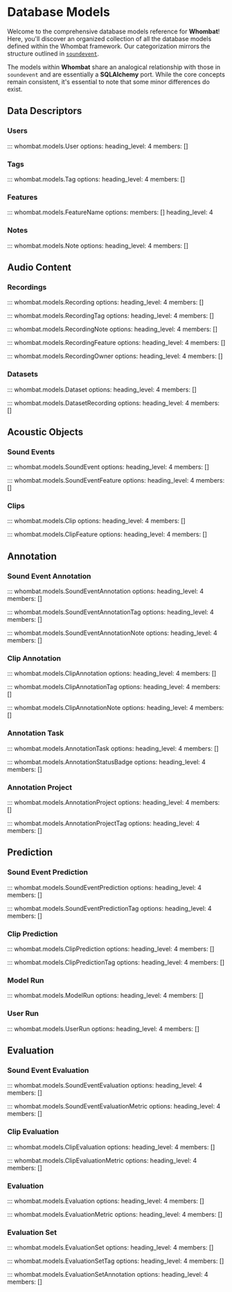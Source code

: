# Database Models

Welcome to the comprehensive database models reference for **Whombat**! Here, you'll
discover an organized collection of all the database models defined within the
Whombat framework. Our categorization mirrors the structure outlined in
[`soundevent`](https://mbsantiago.github.io/soundevent/data_schemas/).

The models within **Whombat** share an analogical relationship with those in
`soundevent` and are essentially a **SQLAlchemy** port. While the core concepts remain
consistent, it's essential to note that some minor differences do exist.

## Data Descriptors

### Users

::: whombat.models.User
    options:
        heading_level: 4
        members: []

### Tags

::: whombat.models.Tag
    options:
        heading_level: 4
        members: []

### Features

::: whombat.models.FeatureName
    options:
        members: []
        heading_level: 4

### Notes

::: whombat.models.Note
    options:
        heading_level: 4
        members: []

## Audio Content

### Recordings

::: whombat.models.Recording
    options:
        heading_level: 4
        members: []

::: whombat.models.RecordingTag
    options:
        heading_level: 4
        members: []

::: whombat.models.RecordingNote
    options:
        heading_level: 4
        members: []

::: whombat.models.RecordingFeature
    options:
        heading_level: 4
        members: []

::: whombat.models.RecordingOwner
    options:
        heading_level: 4
        members: []

### Datasets

::: whombat.models.Dataset
    options:
        heading_level: 4
        members: []

::: whombat.models.DatasetRecording
    options:
        heading_level: 4
        members: []

## Acoustic Objects

### Sound Events

::: whombat.models.SoundEvent
    options:
        heading_level: 4
        members: []

::: whombat.models.SoundEventFeature
    options:
        heading_level: 4
        members: []

### Clips

::: whombat.models.Clip
    options:
        heading_level: 4
        members: []

::: whombat.models.ClipFeature
    options:
        heading_level: 4
        members: []

## Annotation

### Sound Event Annotation

::: whombat.models.SoundEventAnnotation
    options:
        heading_level: 4
        members: []

::: whombat.models.SoundEventAnnotationTag
    options:
        heading_level: 4
        members: []

::: whombat.models.SoundEventAnnotationNote
    options:
        heading_level: 4
        members: []

### Clip Annotation

::: whombat.models.ClipAnnotation
    options:
        heading_level: 4
        members: []

::: whombat.models.ClipAnnotationTag
    options:
        heading_level: 4
        members: []

::: whombat.models.ClipAnnotationNote
    options:
        heading_level: 4
        members: []

### Annotation Task

::: whombat.models.AnnotationTask
    options:
        heading_level: 4
        members: []

::: whombat.models.AnnotationStatusBadge
    options:
        heading_level: 4
        members: []

### Annotation Project

::: whombat.models.AnnotationProject
    options:
        heading_level: 4
        members: []

::: whombat.models.AnnotationProjectTag
    options:
        heading_level: 4
        members: []

## Prediction

### Sound Event Prediction

::: whombat.models.SoundEventPrediction
    options:
        heading_level: 4
        members: []

::: whombat.models.SoundEventPredictionTag
    options:
        heading_level: 4
        members: []

### Clip Prediction

::: whombat.models.ClipPrediction
    options:
        heading_level: 4
        members: []

::: whombat.models.ClipPredictionTag
    options:
        heading_level: 4
        members: []

### Model Run

::: whombat.models.ModelRun
    options:
        heading_level: 4
        members: []

### User Run

::: whombat.models.UserRun
    options:
        heading_level: 4
        members: []

## Evaluation

### Sound Event Evaluation

::: whombat.models.SoundEventEvaluation
    options:
        heading_level: 4
        members: []

::: whombat.models.SoundEventEvaluationMetric
    options:
        heading_level: 4
        members: []

### Clip Evaluation

::: whombat.models.ClipEvaluation
    options:
        heading_level: 4
        members: []

::: whombat.models.ClipEvaluationMetric
    options:
        heading_level: 4
        members: []

### Evaluation

::: whombat.models.Evaluation
    options:
        heading_level: 4
        members: []

::: whombat.models.EvaluationMetric
    options:
        heading_level: 4
        members: []

### Evaluation Set

::: whombat.models.EvaluationSet
    options:
        heading_level: 4
        members: []

::: whombat.models.EvaluationSetTag
    options:
        heading_level: 4
        members: []

::: whombat.models.EvaluationSetAnnotation
    options:
        heading_level: 4
        members: []
